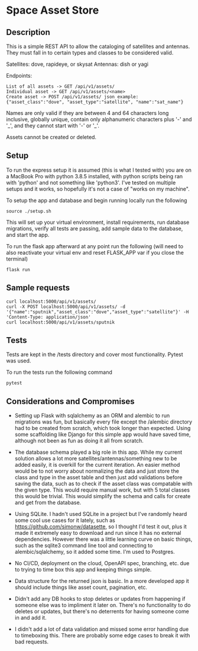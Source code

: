 # Space Asset Store

## Description

This is a simple REST API to allow the cataloging of satellites and antennas. They must fall in to certain types and classes to be considered valid.

Satellites: dove, rapideye, or skysat
Antennas: dish or yagi

Endpoints:
```
List of all assets -> GET /api/v1/assets/
Individual asset -> GET /api/v1/assets/<name>
Create asset -> POST /api/v1/assets/ json example: {"asset_class":"dove", "asset_type":"satellite", "name":"sat_name"}
```

Names are only valid if they are between 4 and 64 characters long inclusive, globally unique, contain only alphanumeric characters plus '-' and '\_', and they cannot start with '-' or '\_'.

Assets cannot be created or deleted.

## Setup

To run the express setup it is assumed (this is what I tested with) you are on a MacBook Pro with python 3.8.5 installed, with python scripts being ran with 'python' and not something like 'python3'. I've tested on multiple setups and it works, so hopefully it's not a case of "works on my machine".

To setup the app and database and begin running locally run the following

```
source ./setup.sh
```

This will set up your virtual environment, install requirements, run database migrations, verify all tests are passing, add sample data to the database, and start the app.

To run the flask app afterward at any point run the following (will need to also reactivate your virtual env and reset FLASK_APP var if you close the terminal)

```
flask run
```

## Sample requests

```
curl localhost:5000/api/v1/assets/
curl -X POST localhost:5000/api/v1/assets/ -d '{"name":"sputnik","asset_class":"dove","asset_type":"satellite"}' -H 'Content-Type: application/json'
curl localhost:5000/api/v1/assets/sputnik
```

## Tests

Tests are kept in the /tests directory and cover most functionality. Pytest was used.

To run the tests run the following command

```
pytest
```

## Considerations and Compromises

* Setting up Flask with sqlalchemy as an ORM and alembic to run migrations was fun, but basically every file except the /alembic directory had to be created from scratch, which took longer than expected. Using some scaffolding like Django for this simple app would have saved time, although not been as fun as doing it all from scratch.

* The database schema played a big role in this app. While my current solution allows a lot more satellites/antennas/something new to be added easily, it is overkill for the current iteration. An easier method would be to not worry about normalizing the data and just store the class and type in the asset table and then just add validations before saving the data, such as to check if the asset class was compatable with the given type. This would require manual work, but with 5 total classes this would be trivial. This would simplify the schema and calls for create and get from the database.

* Using SQLite. I hadn't used SQLite in a project but I've randomly heard some cool use cases for it lately, such as https://github.com/simonw/datasette, so I thought I'd test it out, plus it made it extremely easy to download and run since it has no external dependencies. However there was a little learning curve on basic things, such as the sqlite3 command line tool and connecting to alembic/sqlalchemy, so it added some time. I'm used to Postgres.

* No CI/CD, deployment on the cloud, OpenAPI spec, branching, etc. due to trying to time box this app and keeping things simple.

* Data structure for the returned json is basic. In a more developed app it should include things like asset count, pagination, etc.

* Didn't add any DB hooks to stop deletes or updates from happening if someone else was to impliment it later on. There's no functionality to do deletes or updates, but there's no deterrents for having someone come in and add it.

* I didn't add a lot of data validation and missed some error handling due to timeboxing this. There are probably some edge cases to break it with bad requests.
